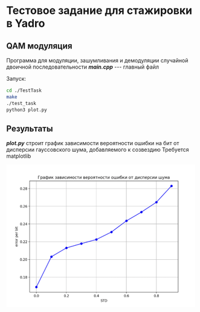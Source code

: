 # Тестовое задание для стажировки в Yadro

## QAM модуляция

Программа для модуляции, зашумливания и демодуляции случайной двоичной последовательности
***main.cpp*** --- главный файл

Запуск:

```bash
cd ./TestTask
make
./test_task
python3 plot.py
```

## Результаты

***plot.py*** строит график зависимости вероятности ошибки на бит от дисперсии гауссовского шума, добавляемого к созвездию
Требуется matplotlib


<img src="./IMG/plot.png" width="500">

